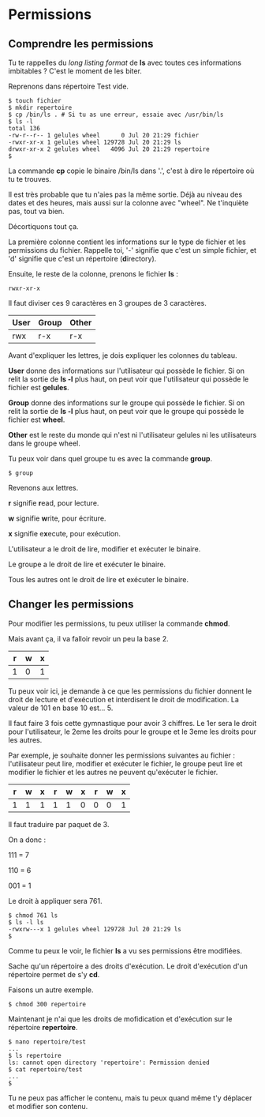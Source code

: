 # Permissions

## Comprendre les permissions

Tu te rappelles du *long listing format* de **ls** avec toutes ces informations
imbitables ? C'est le moment de les biter.

Reprenons dans répertoire Test vide.

```text
$ touch fichier
$ mkdir repertoire
$ cp /bin/ls . # Si tu as une erreur, essaie avec /usr/bin/ls
$ ls -l
total 136
-rw-r--r-- 1 gelules wheel      0 Jul 20 21:29 fichier
-rwxr-xr-x 1 gelules wheel 129728 Jul 20 21:29 ls
drwxr-xr-x 2 gelules wheel   4096 Jul 20 21:29 repertoire
$
```

La commande **cp** copie le binaire /bin/ls dans '.', c'est à dire le répertoire
où tu te trouves.

Il est très probable que tu n'aies pas la même sortie. Déjà au niveau des dates
et des heures, mais aussi sur la colonne avec "wheel". Ne t'inquiète pas, tout
va bien.

Décortiquons tout ça.

La première colonne contient les informations sur le type de fichier et les
permissions du fichier. Rappelle toi, '-' signifie que c'est un simple fichier,
et 'd' signifie que c'est un répertoire (**d**irectory).

Ensuite, le reste de la colonne, prenons le fichier **ls** :
```text
rwxr-xr-x
```

Il faut diviser ces 9 caractères en 3 groupes de 3 caractères.

| User | Group | Other |
| ---- | ----- | ----- |
| rwx  | r-x   | r-x   |

Avant d'expliquer les lettres, je dois expliquer les colonnes du tableau.

**User** donne des informations sur l'utilisateur qui possède le fichier. Si on
relit la sortie de **ls -l** plus haut, on peut voir que l'utilisateur qui
possède le fichier est **gelules**.

**Group** donne des informations sur le groupe qui possède le fichier. Si on
relit la sortie de **ls -l** plus haut, on peut voir que le groupe qui
possède le fichier est **wheel**.

**Other** est le reste du monde qui n'est ni l'utilisateur gelules ni les
utilisateurs dans le groupe wheel.

Tu peux voir dans quel groupe tu es avec la commande **group**.

```text
$ group
```

Revenons aux lettres.

**r** signifie **r**ead, pour lecture.

**w** signifie **w**rite, pour écriture.

**x** signifie e**x**ecute, pour exécution.

L'utilisateur a le droit de lire, modifier et exécuter le binaire.

Le groupe a le droit de lire et exécuter le binaire.

Tous les autres ont le droit de lire et exécuter le binaire.

## Changer les permissions

Pour modifier les permissions, tu peux utiliser la commande **chmod**.

Mais avant ça, il va falloir revoir un peu la base 2.

| r | w | x |
| - | - | - |
| 1 | 0 | 1 |

Tu peux voir ici, je demande à ce que les permissions du fichier donnent le
droit de lecture et d'exécution et interdisent le droit de modification. La
valeur de 101 en base 10 est... 5.

Il faut faire 3 fois cette gymnastique pour avoir 3 chiffres. Le 1er sera le
droit pour l'utilisateur, le 2eme les droits pour le groupe et le 3eme les
droits pour les autres.

Par exemple, je souhaite donner les permissions suivantes au fichier :
l'utilisateur peut lire, modifier et exécuter le fichier, le groupe peut lire et
modifier le fichier et les autres ne peuvent qu'exécuter le fichier.

| r | w | x | r | w | x | r | w | x |
| - | - | - | - | - | - | - | - | - |
| 1 | 1 | 1 | 1 | 1 | 0 | 0 | 0 | 1 |

Il faut traduire par paquet de 3.

On a donc :

111 = 7

110 = 6

001 = 1

Le droit à appliquer sera 761.

```text
$ chmod 761 ls
$ ls -l ls
-rwxrw---x 1 gelules wheel 129728 Jul 20 21:29 ls
$
```

Comme tu peux le voir, le fichier **ls** a vu ses permissions être modifiées.

Sache qu'un répertoire a des droits d'exécution. Le droit d'exécution d'un
répertoire permet de s'y **cd**.

Faisons un autre exemple.

```text
$ chmod 300 repertoire
```

Maintenant je n'ai que les droits de mofidication et d'exécution sur le
répertoire **repertoire**.

```text
$ nano repertoire/test
...
$ ls repertoire
ls: cannot open directory 'repertoire': Permission denied
$ cat repertoire/test
...
$
```

Tu ne peux pas afficher le contenu, mais tu peux quand même t'y déplacer et
modifier son contenu.

